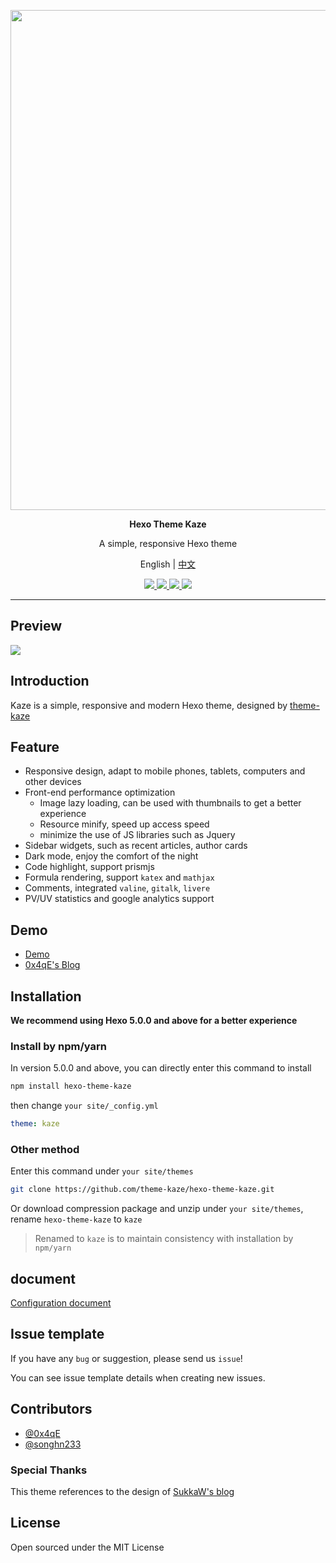 <p align="center">
  <img src="https://img.songhn.com/img/feature-kaze-show-v2.webp" width="800">
</p>
<p align="center"><b>Hexo Theme Kaze</b></p>
<p align="center">A simple, responsive Hexo theme</p>
<p align="center">English | <a href="README_zh.md">中文</a></p>
<p align="center">
  <a href="https://www.npmjs.com/package/hexo-theme-kaze/v/latest">
    <img src="https://img.shields.io/npm/v/hexo-theme-kaze">
  </a>
  <a href="https://github.com/theme-kaze/hexo-theme-kaze/blob/master/LICENSE">
    <img src="https://img.shields.io/npm/l/hexo-theme-kaze">
  </a>
  <a href="https://github.com/theme-kaze/hexo-theme-kaze/commits/master">
    <img src="https://img.shields.io/github/commit-activity/w/theme-kaze/hexo-theme-kaze?color=red">
  </a>
  <a href="https://github.com/theme-kaze/hexo-theme-kaze/commits/master">
    <img src="https://img.shields.io/github/last-commit/theme-kaze/hexo-theme-kaze/master">
  </a>
</p>

---
## Preview

<img src="https://img.songhn.com/img/kaze-new-preview.webp">

## Introduction

Kaze is a simple, responsive and modern Hexo theme, designed by [theme-kaze](https://github.com/theme-kaze)


## Feature

+ Responsive design, adapt to mobile phones, tablets, computers and other devices
+ Front-end performance optimization
  + Image lazy loading, can be used with thumbnails to get a better experience
  + Resource minify, speed up access speed
  + minimize the use of JS libraries such as Jquery
+ Sidebar widgets, such as recent articles, author cards
+ Dark mode, enjoy the comfort of the night
+ Code highlight, support prismjs
+ Formula rendering, support `katex` and `mathjax`
+ Comments, integrated `valine`, `gitalk`, `livere`
+ PV/UV statistics and google analytics support
## Demo

+ [Demo](https://demo.theme-kaze.top/)
+ [0x4qE's Blog](https://0727.site)

## Installation

**We recommend using Hexo 5.0.0 and above for a better experience**

### Install by npm/yarn

In version 5.0.0 and above, you can directly enter this command to install

```bash
npm install hexo-theme-kaze
```

then change `your site/_config.yml`

```yaml
theme: kaze
```
### Other method

Enter this command under `your site/themes`

```bash
git clone https://github.com/theme-kaze/hexo-theme-kaze.git
```

Or download compression package and unzip under `your site/themes`, rename `hexo-theme-kaze` to `kaze`

> Renamed to `kaze` is to maintain consistency with installation by `npm/yarn`

## document

[Configuration document](https://demo.theme-kaze.top/document/)

## Issue template

If you have any `bug` or suggestion, please send us `issue`!

You can see issue template details when creating new issues.

## Contributors

+ [@0x4qE](https://github.com/0x4qE)
+ [@songhn233](https://github.com/songhn233)

### Special Thanks

This theme references to the design of [SukkaW's blog](https://blog.skk.moe/)

## License

Open sourced under the MIT License
